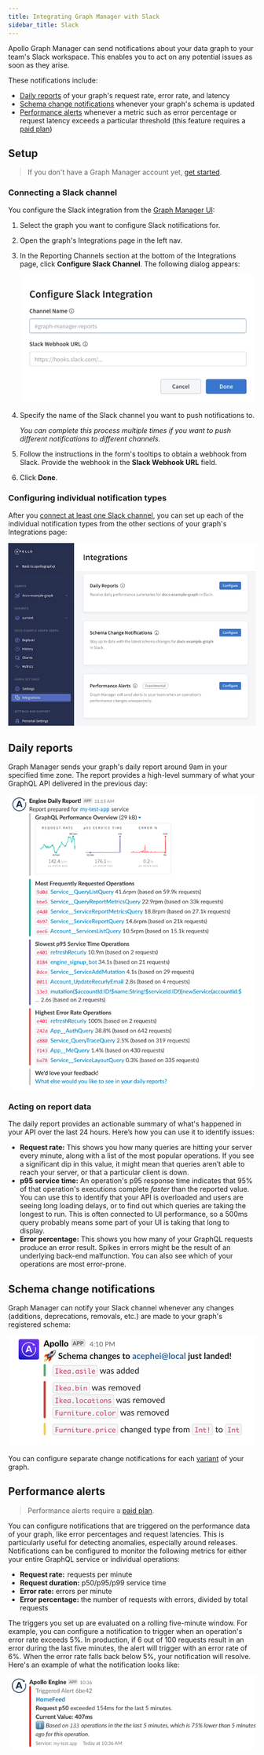 ```yaml
---
title: Integrating Graph Manager with Slack
sidebar_title: Slack
---
```


Apollo Graph Manager can send notifications about your data graph to your team's Slack workspace. This enables you to act on any potential issues as soon as they arise.

These notifications include:

* [Daily reports](#daily-reports) of your graph's request rate, error rate, and latency
* [Schema change notifications](#schema-change-notifications) whenever your graph's schema is updated
* [Performance alerts](#performance-alerts) whenever a metric such as error percentage or request latency exceeds a particular threshold (this feature requires a [paid plan](https://www.apollographql.com/pricing/))

## Setup

> If you don't have a Graph Manager account yet, [get started](getting-started/).

### Connecting a Slack channel

You configure the Slack integration from the [Graph Manager UI](https://engine.apollographql.com):

1. Select the graph you want to configure Slack notifications for.
2. Open the graph's Integrations page in the left nav.
3. In the Reporting Channels section at the bottom of the Integrations page, click **Configure Slack Channel**. The following dialog appears:

    <img class="screenshot" src="./img/integrations/configure-slack-integration.jpg" alt="Modal to set up Slack integration"></img>

4. Specify the name of the Slack channel you want to push notifications to. 

    _You can complete this process multiple times if you want to push different notifications to different channels._
5. Follow the instructions in the form's tooltips to obtain a webhook from Slack. Provide the webhook in the **Slack Webhook URL** field.

6. Click **Done**.

### Configuring individual notification types

After you [connect at least one Slack channel](#connecting-a-slack-channel), you can set up each of the individual notification types from the other sections of your graph's Integrations page:

<img src="./img/integrations/integrations-tab.jpg" class="screenshot" alt="The integrations page in Graph Manager"></img>

## Daily reports

Graph Manager sends your graph's daily report around 9am in your specified time zone. The report provides a high-level summary of what your GraphQL API delivered in the previous day:

<img src="./img/integrations/slack-report.png" alt="Slack daily report" class="screenshot"></img>

### Acting on report data

The daily report provides an actionable summary of what's happened in your API over the last 24 hours. Here’s how you can use it to identify issues:

*  **Request rate:** This shows you how many queries are hitting your server every minute, along with a list of the most popular operations. If you see a significant dip in this value, it might mean that queries aren’t able to reach your server, or that a particular client is down.
*  **p95 service time:** An operation's p95 response time indicates that 95% of that operation's executions complete _faster_ than the reported value. You can use this to identify that your API is overloaded and users are seeing long loading delays, or to find out which queries are taking the longest to run. This is often connected to UI performance, so a 500ms query probably means some part of your UI is taking that long to display.
*  **Error percentage:** This shows you how many of your GraphQL requests produce an error result. Spikes in errors might be the result of an underlying back-end malfunction. You can also see which of your operations are most error-prone.

## Schema change notifications

Graph Manager can notify your Slack channel whenever any changes (additions, deprecations, removals, etc.) are made to your graph's registered schema:

<img class="screenshot" src="./img/integrations/schema-notification.jpg" alt="Schema notification Slack message."></img>

You can configure separate change notifications for each [variant](schema-registry/#managing-environments-with-variants) of your graph.

## Performance alerts

> Performance alerts require a [paid plan](https://www.apollographql.com/pricing/).

You can configure notifications that are triggered on the performance data of your graph, like error percentages and request latencies. This is particularly useful for detecting anomalies, especially around releases. Notifications can be configured to monitor the following metrics for either your entire GraphQL service or individual operations:

- **Request rate:**  requests per minute
- **Request duration:** p50/p95/p99 service time
- **Error rate:** errors per minute
- **Error percentage:** the number of requests with errors, divided by total
  requests

The triggers you set up are evaluated on a rolling five-minute window. For example, you can configure a notification to trigger when an operation's error rate exceeds 5%. In production, if 6 out of 100 requests result in an error during the last five minutes, the alert will trigger with an error rate of 6%. When the error rate falls back below 5%, your notification will resolve. Here's an example of what the notification looks like:

![Slack Alert](./img/integrations/slack-notification.png)
